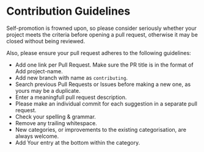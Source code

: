 # Contribution Guidelines

Self-promotion is frowned upon, so please consider seriously whether your project meets the criteria before opening a pull request, otherwise it may be closed without being reviewed.

Also, please ensure your pull request adheres to the following guidelines:

- Add one link per Pull Request.
Make sure the PR title is in the format of Add project-name.
- Add new branch with name as `contributing`.
- Search previous Pull Requests or Issues before making a new one, as yours may be a duplicate.
- Enter a meaningfull pull request description.
- Please make an individual commit for each suggestion in a separate pull request.
- Check your spelling & grammar.
- Remove any trailing whitespace.
- New categories, or improvements to the existing categorisation, are always welcome.
- Add Your entry at the bottom within the category.
